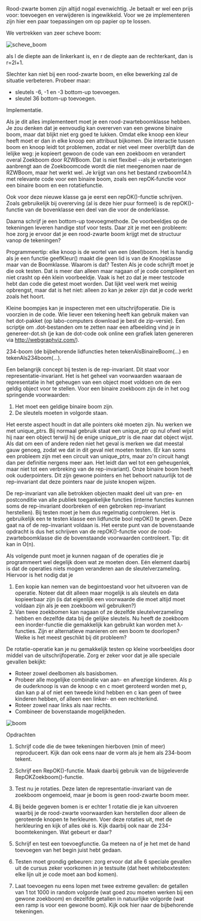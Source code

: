Rood-zwarte bomen zijn altijd nogal evenwichtig. Je betaalt er wel een prijs voor: toevoegen en verwijderen is ingewikkeld. Voor we ze implementeren zijn hier een paar toepassingen om op papier op te lossen.

We vertrekken van zeer scheve boom:

![scheve_boom](img/sheve_boom.png)

als l de diepte aan de linkerkant is, en r de diepte aan de rechterkant, dan is
r=2l+1.

Slechter kan niet bij een rood-zwarte boom, en elke bewerking zal de situatie verbeteren. Probeer maar:

* sleutels -6, -1 en -3 bottom-up toevoegen.
* sleutel 36 bottom-up toevoegen.

Implementatie.

Als je dit alles implementeert moet je een rood-zwarteboomklasse hebben. Je zou denken dat je eenvoudig kan overerven van een gewone binaire boom, maar dat blijkt niet erg goed te lukken. Omdat elke knoop een kleur heeft moet er dan in elke knoop een attribuut bijkomen. Die interactie tussen boom en knoop leidt tot problemen, zodat er niet veel meer overblijft dan de lelijke weg: je kopieert gewoon de code van een zoekboom en verandert overal Zoekboom door RZWBoom. Dat is niet flexibel --als je verbeteringen aanbrengt aan de Zoekboomcode wordt die niet meegenomen naar de RZWBoom, maar het werkt wel. Je krijgt van ons het bestand rzwboom14.h met relevante code voor een binaire boom, zoals een repOK-functie voor een binaire boom en een rotatiefunctie.

Ook voor deze nieuwe klasse ga je eerst een repOK()-functie schrijven. Zoals gebruikelijk bij overerving (al is deze hier puur formeel) is de repOK()-functie van de bovenklasse een deel van die voor de onderklasse.

Daarna schrijf je een bottom-up toevoegmethode. De voorbeeldjes op de tekeningen leveren handige stof voor tests. Daar zit je met een probleem: hoe zorg je ervoor dat je een rood-zwarte boom krijgt met de structuur vanop de tekeningen?

Programmeertip: elke knoop is de wortel van een (deel)boom. Het is handig als je een functie geefKleur() maakt die geen lid is van de Knoopklasse maar van de Boomklasse. Waarom is dat?
Testen
Als je code schrijft moet je die ook testen. Dat is meer dan alleen maar nagaan of je code compileert en niet crasht op één klein voorbeeldje. Vaak is het zo dat je meer testcode hebt dan code die getest moet worden. Dat lijkt veel werk met weinig opbrengst, maar dat is het niet: alleen zo kan je zeker zijn dat je code werkt zoals het hoort.

Kleine boompjes kan je inspecteren met een uitschrijfoperatie. Die is voorzien in de code. Wie liever een tekening heeft kan gebruik maken van het dot-pakket (op labo-computers download je best de zip-versie). Een scriptje om .dot-bestanden om te zetten naar een afbeelding vind je in genereer-dot.sh (je kan de dot-code ook online een grafiek laten genereren via http://webgraphviz.com/).

234-boom (de bijbehorende lidfuncties heten tekenAlsBinaireBoom(...) en tekenAls234boom(...).

Een belangrijk concept bij testen is de rep-invariant. Dit staat voor representatie-invariant. Het is het geheel van voorwaarden waaraan de representatie in het geheugen van een object moet voldoen om de een geldig object voor te stellen. Voor een binaire zoekboom zijn de in het oog springende voorwaarden:

1. Het moet een geldige binaire boom zijn.
1. De sleutels moeten in volgorde staan.

Het eerste aspect houdt in dat alle pointers oké moeten zijn. Nu werken we met unique_ptrs. Bij normaal gebruik staat een unique_ptr op nul ofwel wijst hij naar een object terwijl hij de enige unique_ptr is die naar dat object wijst. Als dat om een of andere reden niet het geval is merken we dat meestal gauw genoeg, zodat we dat in dit geval niet moeten testen. (Er kan soms een probleem zijn met een circuit van unique_ptrs, maar zo'n circuit hangt dan per definitie nergens meer aan. Het leidt dan wel tot een geheugenlek, maar niet tot een verbreking van de rep-invariant). Onze binaire boom heeft ook ouderpointers. Dit zijn gewone pointers en het behoort natuurlijk tot de rep-invariant dat deze pointers naar de juiste knopen wijzen.

De rep-invariant van alle betrokken objecten maakt deel uit van pre- en postconditie van alle publiek toegankelijke functies (interne functies kunnen soms de rep-invariant doorbreken of een gebroken rep-invariant herstellen). Bij testen moet je hem dus regelmatig controleren. Het is gebruikelijk een te testen klasse een lidfunctie bool repOK() te geven. Deze gaat na of de rep-invariant voldaan is. Het eerste punt van de bovenstaande opdracht is dus het schrijven van de repOK()-functie voor de rood-zwarteboomklasse die de bovenstaande voorwaarden controleert. Tip: dit kan in O(n).

Als volgende punt moet je kunnen nagaan of de operaties die je programmeert wel degelijk doen wat ze moeten doen. Eén element daarbij is dat de operaties niets mogen veranderen aan de sleutelverzameling. Hiervoor is het nodig dat je

1. Een kopie kan nemen van de begintoestand voor het uitvoeren van de operatie. Noteer dat dit alleen maar mogelijk is als sleutels en data kopieerbaar zijn (is dat eigenlijk een voorwaarde die moet altijd moet voldaan zijn als je een zoekboom wil gebruiken?)
1. Van twee zoekbomen kan nagaan of ze dezelfde sleutelverzameling hebben en dezelfde data bij de gelijke sleutels. Nu heeft de zoekboom een inorder-functie die gemakkelijk kan gebruikt kan worden met λ-functies. Zijn er alternatieve manieren om een boom te doorlopen? Welke is het meest geschikt bij dit probleem?

De rotatie-operatie kan je nu gemakkelijk testen op kleine voorbeeldjes door middel van de uitschrijfoperatie. Zorg er zeker voor dat je alle speciale gevallen bekijkt:

* Roteer zowel deelbomen als basisbomen.
* Probeer alle mogelijke combinatie van aan- en afwezige kinderen. Als p de ouderknoop is van de knoop c en c moet geroteerd worden met p, dan kan p al of niet een tweede kind hebben en c kan geen of twee kinderen hebben, of alleen een linker- en een rechterkind.
* Roteer zowel naar links als naar rechts.
* Combineer de bovenstaande mogelijkheden.

![boom](img/boom.png)

Opdrachten

1. Schrijf code die de twee tekeningen hierboven (min of meer) reproduceert. Kijk dan ook eens naar de vorm als je hem als 234-boom tekent.
1. Schrijf een RepOK()-functie. Maak daarbij gebruik van de bijgeleverde RepOKZoekboom()-functie.

1. Test nu je rotaties. Deze laten de representatie-invariant van de zoekboom ongemoeid, maar je boom is geen rood-zwarte boom meer.
1. Bij beide gegeven bomen is er echter 1 rotatie die je kan uitvoeren waarbij je de rood-zwarte voorwaarden kan herstellen door alleen de geroteerde knopen te herkleuren. Voer deze rotaties uit, met de herkleuring en kijk of alles oké is. Kijk daarbij ook naar de 234-boomtekeningen. Wat gebeurt er daar?
1. Schrijf en test een toevoegfunctie. Ga meteen na of je het met de hand toevoegen van het begin juist hebt gedaan.
1. Testen moet grondig gebeuren: zorg ervoor dat alle 6 speciale gevallen uit de cursus zeker voorkomen in je testsuite (dat heet whiteboxtesten: elke lijn uit je code moet aan bod komen).
1. Laat toevoegen nu eens lopen met twee extreme gevallen: de getallen van 1 tot 1000 in random volgorde (wat goed zou moeten werken bij een gewone zoekboom) en dezelfde getallen in natuurlijke volgorde (wat een ramp is voor een gewone boom). Kijk ook hier naar de bijbehorende tekeningen.
